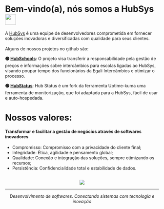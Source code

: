 # Bem-vindo(a), nós somos a HubSys <img src="https://raw.githubusercontent.com/MartinHeinz/MartinHeinz/master/wave.gif" width="35px" height="35px" />

A [HubSys](https://hubsys.io/) é uma equipe de desenvolvedores comprometida em fornecer soluções inovadoras e diversificadas com qualidade para seus clientes.
<br>
<br>
Alguns de nossos projetos no github são:

**🟢 [HubSchools](https://github.com/Bombaninha/school-module-egali)**: O projeto visa transferir a responsabilidade pela gestão de preços e informações sobre intercâmbios para escolas ligadas ao HubSys, visando poupar tempo dos funcionários da Egali Intercâmbios e otimizar o processo.

**🟢 [HubStatus](https://github.com/hubsys-io/hubsys-status)**: Hub Status é um fork da ferramenta Uptime-kuma uma ferramenta de monitorização, que foi adaptada para a HubSys, fácil de usar e auto-hospedada.

# Nossos valores:
#### Transformar e facilitar a gestão de negócios através de softwares inovadores 
- Compromisso: Compromisso com a privacidade do cliente final;
- Integridade: Ética, agilidade e pensamento global;
- Qualidade: Conexão e integração das soluções, sempre otimizando os recursos;
- Persistência: Confidencialidade total e estabilidade de dados.

##

<p align="center"><a href="https://www.linkedin.com/company/hubsys-io/" target="_blank"> <img src="https://img.shields.io/badge/LinkedIn-0077B5?style=for-the-badge&logo=linkedin&logoColor=white" target="_blank"></a>
</p>

---

<p align="center"><i> Desenvolvimento de softwares. Conectando sistemas com tecnologia e inovação </i></p>
